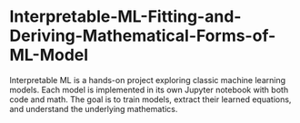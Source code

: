 # Interpretable-ML-Fitting-and-Deriving-Mathematical-Forms-of-ML-Model
Interpretable ML is a hands-on project exploring classic machine learning models. Each model is implemented in its own Jupyter notebook with both code and math. The goal is to train models, extract their learned equations, and understand the underlying mathematics.
